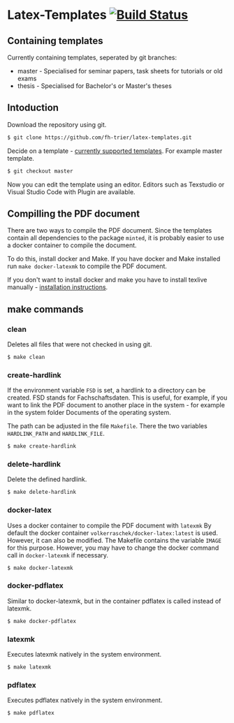 # Latex-Templates [![Build Status](https://travis-ci.com/fh-trier/latex-templates.svg?branch=thesis)](https://travis-ci.com/fh-trier/latex-templates)

## Containing templates
Currently containing templates, seperated by git branches:
* master - Specialised for seminar papers, task sheets for tutorials or old exams
* thesis - Specialised for Bachelor's or Master's theses

## Intoduction
Download the repository using git.
```bash
$ git clone https://github.com/fh-trier/latex-templates.git
```

Decide on a template - [currently supported templates](https://github.com/fh-trier/latex-templates#containing-templates). For example master template.

```bash
$ git checkout master
```

Now you can edit the template using an editor. Editors such as Texstudio or Visual Studio Code with Plugin are available.

## Compilling the PDF document
There are two ways to compile the PDF document. Since the templates contain all dependencies to the package `minted`, it is probably easier to use a docker container to compile the document.

To do this, install docker and Make. If you have docker and Make installed run `make docker-latexmk` to compile the PDF document.

If you don't want to install docker and make you have to install texlive manually - [installation instructions](https://www.tug.org/texlive/).

## make commands

### clean
Deletes all files that were not checked in using git.

```bash
$ make clean
```

### create-hardlink
If the environment variable `FSD` is set, a hardlink to a directory can be created. FSD stands for Fachschaftsdaten. This is useful, for example, if you want to link the PDF document to another place in the system - for example in the system folder Documents of the operating system.

The path can be adjusted in the file `Makefile`. There the two variables `HARDLINK_PATH` and `HARDLINK_FILE`.

```bash
$ make create-hardlink
```

### delete-hardlink
Delete the defined hardlink.

```bash
$ make delete-hardlink
```

### docker-latex
Uses a docker container to compile the PDF document with `latexmk` By default the docker container `volkerraschek/docker-latex:latest` is used. However, it can also be modified. The Makefile contains the variable `IMAGE` for this purpose. However, you may have to change the docker command call in `docker-latexmk` if necessary.

```bash
$ make docker-latexmk
```

### docker-pdflatex
Similar to docker-latexmk, but in the container pdflatex is called instead of latexmk.

```bash
$ make docker-pdflatex
```

### latexmk
Executes latexmk natively in the system environment.

```bash
$ make latexmk
```

### pdflatex
Executes pdflatex natively in the system environment.

```bash
$ make pdflatex
```